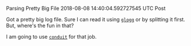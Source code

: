 Parsing Pretty Big File
2018-08-08 14:40:04.592727545 UTC
Post

Got a pretty big log file.
Sure I can read it using [`glogg`](http://glogg.bonnefon.org/) or by splitting it first.
But, where's the fun in that?

I am going to use [`conduit`](https://hackage.haskell.org/package/conduit) for that job.


